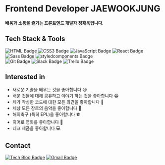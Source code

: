 # Frontend Developer JAEWOOKJUNG

**배움과 소통을 즐기는 프론트엔드 개발자 정재욱입니다.**

## Tech Stack & Tools

![HTML Badge](https://img.shields.io/badge/-HTML5-ivory?logo=HTML5)
![CSS3 Badge](https://img.shields.io/badge/-CSS3-ivory?logo=CSS3&logoColor=1572B6)
![JavaScript Badge](https://img.shields.io/badge/-JavaScript-ivory?logo=javascript)
![React Badge](https://img.shields.io/badge/-React-ivory?logo=react)
![Sass Badge](https://img.shields.io/badge/-Sass-ivory?logo=Sass)
![styledcomponents Badge](https://img.shields.io/badge/-styledComponents-ivory?logo=styled-components)  
![Git Badge](https://img.shields.io/badge/-Git-ivory?logo=Git)
![Slack Badge](https://img.shields.io/badge/-Slack-ivory?logo=Slack&logoColor=4A154B)
![Trello Badge](https://img.shields.io/badge/-Trello-ivory?logo=Trello&logoColor=0079BF)

## Interested in

- 새로운 기술을 배우는 것을 좋아합니다 😆
- 배운 것들에 대해 공유하고 이야기 하는 것을 좋아합니다 😁
- 제가 작성한 코드에 대한 모든 의견을 좋아합니다 🤩
- 세상 모든 장르의 음악을 좋아합니다 🎼
- 해외축구 (특히 EPL)을 좋아합니다 ⚽️
- 히어로 영화를 좋아합니다 🍿
- 테크 제품을 좋아합니다 💻

## Contact

[![Tech Blog Badge](http://img.shields.io/badge/-Tech%20blog-black?style=flat-square&logo=tistory&link=https://jwookj.tistory.com/)](https://jwookj.tistory.com/)
[![Gmail Badge](https://img.shields.io/badge/Gmail-d14836?style=flat-square&logo=Gmail&logoColor=white&link=mailto:stich9208@gmail.com)](mailto:stich9208@gmail.com)
